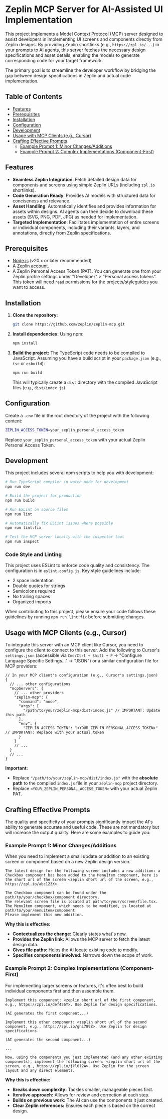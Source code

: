 # Zeplin MCP Server for AI-Assisted UI Implementation

This project implements a Model Context Protocol (MCP) server designed to assist developers in implementing UI screens and components directly from Zeplin designs. By providing Zeplin shortlinks (e.g., `https://zpl.io/...`) in your prompts to AI agents, this server fetches the necessary design specifications and asset details, enabling the models to generate corresponding code for your target framework.

The primary goal is to streamline the developer workflow by bridging the gap between design specifications in Zeplin and actual code implementation.

## Table of Contents

- [Features](#features)
- [Prerequisites](#prerequisites)
- [Installation](#installation)
- [Configuration](#configuration)
- [Development](#development)
- [Usage with MCP Clients (e.g., Cursor)](#usage-with-mcp-clients-eg-cursor)
- [Crafting Effective Prompts](#crafting-effective-prompts)
  - [Example Prompt 1: Minor Changes/Additions](#example-prompt-1-minor-changesadditions)
  - [Example Prompt 2: Complex Implementations (Component-First)](#example-prompt-2-complex-implementations-component-first)

## Features

*   **Seamless Zeplin Integration**: Fetch detailed design data for components and screens using simple Zeplin URLs (including `zpl.io` shortlinks).
*   **Code Generation Ready**: Provides AI models with structured data for conciseness and relevance.
*   **Asset Handling**: Automatically identifies and provides information for assets within designs. AI agents can then decide to download these assets (SVG, PNG, PDF, JPG) as needed for implementation.
*   **Targeted Implementation**: Facilitates implementation of entire screens or individual components, including their variants, layers, and annotations, directly from Zeplin specifications.

## Prerequisites

*   [Node.js](https://nodejs.org/) (v20.x or later recommended)
*   A Zeplin account.
*   A Zeplin Personal Access Token (PAT). You can generate one from your Zeplin profile settings under "Developer" > "Personal access tokens". This token will need `read` permissions for the projects/styleguides you want to access.

## Installation

1.  **Clone the repository:**
    ```bash
    git clone https://github.com/zeplin/zeplin-mcp.git
    ```

2.  **Install dependencies:**
    Using npm:
    ```bash
    npm install
    ```

3.  **Build the project:**
    The TypeScript code needs to be compiled to JavaScript. Assuming you have a build script in your `package.json` (e.g., `tsc` or `esbuild`):
    ```bash
    npm run build
    ```

    This will typically create a `dist` directory with the compiled JavaScript files (e.g., `dist/index.js`).

## Configuration

Create a `.env` file in the root directory of the project with the following content:

```bash
ZEPLIN_ACCESS_TOKEN=your_zeplin_personal_access_token
```

Replace `your_zeplin_personal_access_token` with your actual Zeplin Personal Access Token.

## Development

This project includes several npm scripts to help you with development:

```bash
# Run TypeScript compiler in watch mode for development
npm run dev

# Build the project for production
npm run build

# Run ESLint on source files
npm run lint

# Automatically fix ESLint issues where possible
npm run lint:fix

# Test the MCP server locally with the inspector tool
npm run inspect
```

### Code Style and Linting

This project uses ESLint to enforce code quality and consistency. The configuration is in `eslint.config.js`. Key style guidelines include:

- 2 space indentation
- Double quotes for strings
- Semicolons required
- No trailing spaces
- Organized imports

When contributing to this project, please ensure your code follows these guidelines by running `npm run lint:fix` before submitting changes.

## Usage with MCP Clients (e.g., Cursor)

To integrate this server with an MCP client like Cursor, you need to configure the client to connect to this server. Add the following to Cursor's `settings.json` (accessible via `Cmd/Ctrl + Shift + P` -> "Configure Language Specific Settings..." -> "JSON") or a similar configuration file for MCP providers:

```jsonc
// In your MCP client's configuration (e.g., Cursor's settings.json)
{
  // ... other configurations
  "mcpServers": {
    // ... other providers
    "zeplin-mcp": {
      "command": "node",
      "args": [
        "/path/to/your/zeplin-mcp/dist/index.js" // IMPORTANT: Update this path
      ],
      "env": {
        "ZEPLIN_ACCESS_TOKEN": "<YOUR_ZEPLIN_PERSONAL_ACCESS_TOKEN>" // IMPORTANT: Replace with your actual token
      }
    }
    // ...
  }
  // ...
}
```

**Important:**
*   Replace `"/path/to/your/zeplin-mcp/dist/index.js"` with the **absolute path** to the compiled `index.js` file in your `zeplin-mcp` project directory.
*   Replace `<YOUR_ZEPLIN_PERSONAL_ACCESS_TOKEN>` with your actual Zeplin PAT.

## Crafting Effective Prompts

The quality and specificity of your prompts significantly impact the AI's ability to generate accurate and useful code. These are not mandatory but will increase the output quality. Here are some examples to guide you:

### Example Prompt 1: Minor Changes/Additions

When you need to implement a small update or addition to an existing screen or component based on a new Zeplin design version.

```
The latest design for the following screen includes a new addition: a Checkbox component has been added to the MenuItem component, here is the short url of the screen <zeplin short url of the screen, e.g., https://zpl.io/abc123X>.

The Checkbox component can be found under the path/to/your/checkbox/component directory.
The relevant screen file is located at path/to/your/screen/file.tsx.
The MenuItem component, which needs to be modified, is located at path/to/your/menuitem/component.
Please implement this new addition.
```

**Why this is effective:**
*   **Contextualizes the change:** Clearly states what's new.
*   **Provides the Zeplin link:** Allows the MCP server to fetch the latest design data.
*   **Gives file paths:** Helps the AI locate existing code to modify.
*   **Specifies components involved:** Narrows down the scope of work.

### Example Prompt 2: Complex Implementations (Component-First)

For implementing larger screens or features, it's often best to build individual components first and then assemble them.

```
Implement this component: <zeplin short url of the first component, e.g., https://zpl.io/def456Y>. Use Zeplin for design specifications.

(AI generates the first component...)

Implement this other component: <zeplin short url of the second component, e.g., https://zpl.io/ghi789Z>. Use Zeplin for design specifications.

(AI generates the second component...)

...

Now, using the components you just implemented (and any other existing components), implement the following screen: <zeplin short url of the screen, e.g., https://zpl.io/jkl012A>. Use Zeplin for the screen layout and any direct elements.
```

**Why this is effective:**

* **Breaks down complexity:** Tackles smaller, manageable pieces first.
* **Iterative approach:** Allows for review and correction at each step.
* **Builds on previous work:** The AI can use the components it just created.
* **Clear Zeplin references:** Ensures each piece is based on the correct design.
